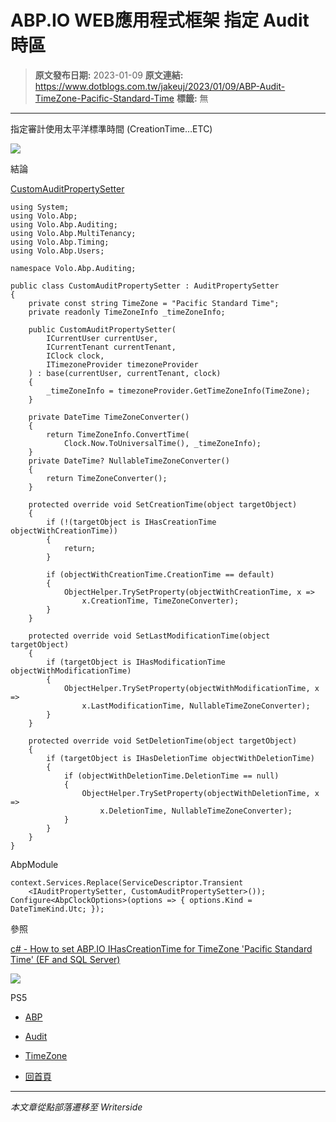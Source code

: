 # ABP.IO WEB應用程式框架 指定 Audit 時區

> **原文發布日期:** 2023-01-09
> **原文連結:** https://www.dotblogs.com.tw/jakeuj/2023/01/09/ABP-Audit-TimeZone-Pacific-Standard-Time
> **標籤:** 無

---

指定審計使用太平洋標準時間 (CreationTime…ETC)

![](https://dotblogsfile.blob.core.windows.net/user/jakeuj/570f744e-c327-4e46-b680-7b38c0b55e86/1673922949.png.png)

結論

[CustomAuditPropertySetter](https://github.com/abpframework/abp/blob/dev/framework/src/Volo.Abp.Auditing/Volo/Abp/Auditing/AuditPropertySetter.cs)

```
using System;
using Volo.Abp;
using Volo.Abp.Auditing;
using Volo.Abp.MultiTenancy;
using Volo.Abp.Timing;
using Volo.Abp.Users;

namespace Volo.Abp.Auditing;

public class CustomAuditPropertySetter : AuditPropertySetter
{
    private const string TimeZone = "Pacific Standard Time";
    private readonly TimeZoneInfo _timeZoneInfo;

    public CustomAuditPropertySetter(
        ICurrentUser currentUser,
        ICurrentTenant currentTenant,
        IClock clock,
        ITimezoneProvider timezoneProvider
    ) : base(currentUser, currentTenant, clock)
    {
        _timeZoneInfo = timezoneProvider.GetTimeZoneInfo(TimeZone);
    }

    private DateTime TimeZoneConverter()
    {
        return TimeZoneInfo.ConvertTime(
            Clock.Now.ToUniversalTime(), _timeZoneInfo);
    }
    private DateTime? NullableTimeZoneConverter()
    {
        return TimeZoneConverter();
    }

    protected override void SetCreationTime(object targetObject)
    {
        if (!(targetObject is IHasCreationTime objectWithCreationTime))
        {
            return;
        }

        if (objectWithCreationTime.CreationTime == default)
        {
            ObjectHelper.TrySetProperty(objectWithCreationTime, x =>
                x.CreationTime, TimeZoneConverter);
        }
    }

    protected override void SetLastModificationTime(object targetObject)
    {
        if (targetObject is IHasModificationTime objectWithModificationTime)
        {
            ObjectHelper.TrySetProperty(objectWithModificationTime, x =>
                x.LastModificationTime, NullableTimeZoneConverter);
        }
    }

    protected override void SetDeletionTime(object targetObject)
    {
        if (targetObject is IHasDeletionTime objectWithDeletionTime)
        {
            if (objectWithDeletionTime.DeletionTime == null)
            {
                ObjectHelper.TrySetProperty(objectWithDeletionTime, x =>
                    x.DeletionTime, NullableTimeZoneConverter);
            }
        }
    }
}
```

AbpModule

```
context.Services.Replace(ServiceDescriptor.Transient
    <IAuditPropertySetter, CustomAuditPropertySetter>());
Configure<AbpClockOptions>(options => { options.Kind = DateTimeKind.Utc; });
```

參照

[c# - How to set ABP.IO IHasCreationTime for TimeZone 'Pacific Standard Time' (EF and SQL Server)](https://stackoverflow.com/questions/75039614/how-to-set-abp-io-ihascreationtime-for-timezone-pacific-standard-time-ef-and)

![](https://card.psnprofiles.com/1/jakeuj.png)

PS5

* [ABP](/jakeuj/Tags?qq=ABP)
* [Audit](/jakeuj/Tags?qq=Audit)
* [TimeZone](/jakeuj/Tags?qq=TimeZone)

* [回首頁](/jakeuj)

---

*本文章從點部落遷移至 Writerside*
